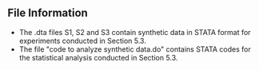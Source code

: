 ## File Information
- The .dta files S1, S2 and S3 contain synthetic data in STATA format for experiments conducted in Section 5.3.
- The file "code to analyze synthetic data.do" contains STATA codes for the statistical analysis conducted in Section 5.3.
